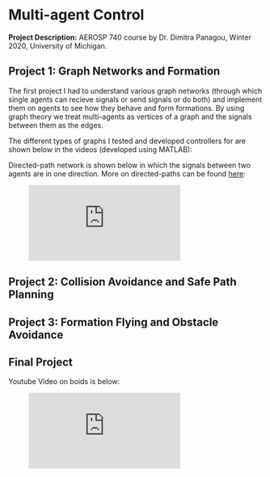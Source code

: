 # Multi-agent Control


**Project Description:** AEROSP 740 course by Dr. Dimitra Panagou, Winter 2020, University of Michigan.

## Project 1: Graph Networks and Formation

The first project I had to understand various graph networks (through which single agents can recieve signals or send signals or do both) and implement them on agents to see how they behave and form formations. By using graph theory we treat multi-agents as vertices of a graph and the signals between them as the edges.

The different types of graphs I tested and developed controllers for are shown below in the videos (developed using MATLAB):

Directed-path network is shown below in which the signals between two agents are in one direction. More on directed-paths can be found [here](https://algs4.cs.princeton.edu/42digraph/):

<!-- blank line -->
<figure class="video_container">
  <iframe src="https://www.youtube.com/embed/q1yDDiPBfw4" frameborder="0" allowfullscreen="true"> </iframe>
</figure>
<!-- blank line -->



## Project 2: Collision Avoidance and Safe Path Planning


## Project 3: Formation Flying and Obstacle Avoidance



## Final  Project

Youtube Video on boids is below:
<!-- blank line -->
<figure class="video_container">
  <iframe src="https://www.youtube.com/embed/bqtqltqcQhw" frameborder="0" allowfullscreen="true"> </iframe>
</figure>
<!-- blank line -->
